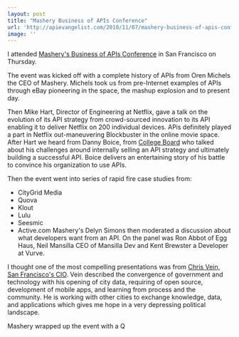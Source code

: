 ```yaml
---
layout: post
title: "Mashery Business of APIs Conference"
url: 'http://apievangelist.com/2010/11/07/mashery-business-of-apis-conference/'
image: ''
---
```


I attended [Mashery's Business of APIs Conference][1] in San Francisco on Thursday.

The event was kicked off with a complete history of APIs from Oren Michels the CEO of Mashery. Michels took us from pre-Internet examples of APIs through eBay pioneering in the space, the mashup explosion and to present day.

Then Mike Hart, Director of Engineering at Netflix, gave a talk on the evolution of its API strategy from crowd-sourced innovation to its API enabling it to deliver Netflix on 200 individual devices. APis definitely played a part in Netflix out-maneuvering Blockbuster in the online movie space. <img class="c1" src="http://kinlane-productions.s3.amazonaws.com/events/Business-of-APIs-2010.jpg" alt="" align="right" /> After Hart we heard from Danny Boice, from [College Board][2] who talked about his challenges around internally selling an API strategy and ultimately building a successful API. Boice delivers an entertaining story of his battle to convince his organization to use APIs.

Then the event went into series of rapid fire case studies from:

  * CityGrid Media
  * Quova
  * Klout
  * Lulu
  * Seesmic
  * Active.com
Mashery's Delyn Simons then moderated a discussion about what developers want from an API. On the panel was Ron Abbot of Egg Haus, Neil Mansilla CEO of Mansilla Dev and Kent Brewster a Developer at Vurve.

I thought one of the most compelling presentations was from [Chris Vein, San Francisco's CIO][3]. Vein described the convergence of government and technology with his opening of city data, requiring of open source, development of mobile apps, and learning from process and the community. He is working with other cities to exchange knowledge, data, and applications which gives me hope in a very depressing political landscape.

Mashery wrapped up the event with a Q

   [1]: http://apiconference.com/
   [2]: http://www.collegeboard.com
   [3]: http://www.linkedin.com/pub/chris-vein/7/110/71b
